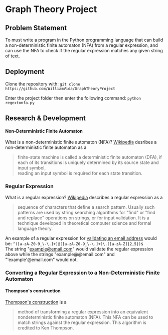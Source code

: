 # Graph Theory Project

## Problem Statement
To must write a program in the Python programming language that can
build a non-deterministic finite automaton (NFA) from a regular expression,
and can use the NFA to check if the regular expression matches any given
string of text.

## Deployment
Clone the repository with:
``` git clone https://github.com/WilliamVida/GraphTheoryProject ```

Enter the project folder then enter the following command:
``` python regextonfa.py ```

## Research & Development
#### Non-Deterministic Finite Automaton
What is a non-deterministic finite automaton (NFA)?
[Wikipedia](https://en.wikipedia.org/wiki/Nondeterministic_finite_automaton) desribes a non-deterministic finite automaton as a
> finite-state machine is called a deterministic finite automaton (DFA), if  
each of its transitions is uniquely determined by its source state and input symbol,  
reading an input symbol is required for each state transition.

### Regular Expression
What is a regular expression?
[Wikipedia](https://en.wikipedia.org/wiki/Regular_expression) describes a regular expression as a 
> sequence of characters that define a search pattern. Usually such patterns are used by string searching algorithms for "find" or "find and replace" operations on strings, or for input validation. It is a technique developed in theoretical computer science and formal language theory. 

An example of a regular expression for [validating an email address](https://www.geeksforgeeks.org/write-regular-expressions/
) would be:
``` ^([a-zA-Z0-9_\-\.]+)@([a-zA-Z0-9_\-\.]+)\.([a-zA-Z]{2,5})$ ```\
The string "example@email.com" would validate the regular expression above while the strings "example@@email.com" and "'example'@email.com" would not.

### Converting a Regular Expression to a Non-Deterministic Finite Automaton
#### Thompson's construction
[Thompson's construction](https://en.wikipedia.org/wiki/Thompson%27s_construction) is a
> method of transforming a regular expression into an equivalent nondeterministic finite automaton (NFA). This NFA can be used to match strings against the regular expression. This algorithm is credited to Ken Thompson.
